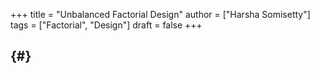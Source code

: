+++
title = "Unbalanced Factorial Design"
author = ["Harsha Somisetty"]
tags = ["Factorial", "Design"]
draft = false
+++

##  {#}